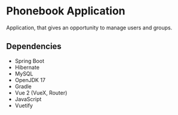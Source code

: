 # Phonebook Application

Application, that gives an opportunity to manage users and groups.

## Dependencies

* Spring Boot
* Hibernate
* MySQL
* OpenJDK 17
* Gradle
* Vue 2 (VueX, Router)
* JavaScript
* Vuetify
